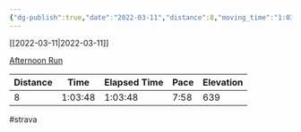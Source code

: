 ```yaml
---
{"dg-publish":true,"date":"2022-03-11","distance":8,"moving_time":"1:03:48","elapsed_time":"1:03:48","pace":"7:58","total_elevation_gain":639,"url":"https://www.strava.com/activities/6809619184","permalink":"/01-personal/strava/2022-03-11-afternoon-run/","dgPassFrontmatter":true}
---
```



[[2022-03-11\|2022-03-11]]

[Afternoon Run](https://www.strava.com/activities/6809619184)

| Distance | Time    | Elapsed Time | Pace | Elevation |
| -------- | ------- | ------------ | ---- | --------- |
| 8        | 1:03:48 | 1:03:48      | 7:58 | 639       |




#strava
